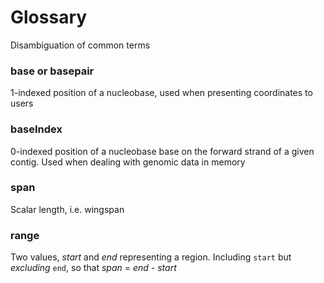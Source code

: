 # Glossary

Disambiguation of common terms

### base or basepair
1-indexed position of a nucleobase, used when presenting coordinates to users

### baseIndex
0-indexed position of a nucleobase base on the forward strand of a given contig. Used when dealing with genomic data in memory

### span
Scalar length, i.e. wingspan

### range
Two values, _start_ and _end_ representing a region. Including `start` but _excluding_ `end`, so that _span_ = _end_ - _start_ 

